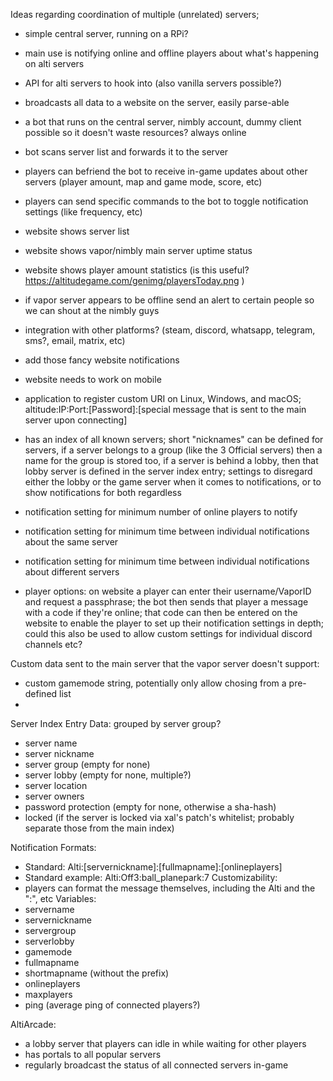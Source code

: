 Ideas regarding coordination of multiple (unrelated) servers;

* simple central server, running on a RPi?
* main use is notifying online and offline players about what's happening on alti servers
* API for alti servers to hook into (also vanilla servers possible?)
* broadcasts all data to a website on the server, easily parse-able
* a bot that runs on the central server, nimbly account, dummy client possible so it doesn't waste resources? always online
* bot scans server list and forwards it to the server
* players can befriend the bot to receive in-game updates about other servers (player amount, map and game mode, score, etc)
* players can send specific commands to the bot to toggle notification settings (like frequency, etc)
* website shows server list
* website shows vapor/nimbly main server uptime status
* website shows player amount statistics (is this useful? https://altitudegame.com/genimg/playersToday.png )
* if vapor server appears to be offline send an alert to certain people so we can shout at the nimbly guys
* integration with other platforms? (steam, discord, whatsapp, telegram, sms?, email, matrix, etc)
* add those fancy website notifications
* website needs to work on mobile
* application to register custom URI on Linux, Windows, and macOS; altitude:IP:Port:[Password]:[special message that is sent to the main server upon connecting]
* has an index of all known servers; short "nicknames" can be defined for servers, if a server belongs to a group (like the 3 Official servers) then a name for the group is stored too, if a server is behind a lobby, then that lobby server is defined in the server index entry; settings to disregard either the lobby or the game server when it comes to notifications, or to show notifications for both regardless
* notification setting for minimum number of online players to notify
* notification setting for minimum time between individual notifications about the same server
* notification setting for minimum time between individual notifications about different servers

* player options: on website a player can enter their username/VaporID and request a passphrase; the bot then sends that player a message with a code if they're online; that code can then be entered on the website to enable the player to set up their notification settings in depth; could this also be used to allow custom settings for individual discord channels etc?

Custom data sent to the main server that the vapor server doesn't support:
* custom gamemode string, potentially only allow chosing from a pre-defined list
* 

Server Index Entry Data:
grouped by server group?
* server name
* server nickname
* server group (empty for none)
* server lobby (empty for none, multiple?)
* server location
* server owners
* password protection (empty for none, otherwise a sha-hash)
* locked (if the server is locked via xal's patch's whitelist; probably separate those from the main index)

Notification Formats:
* Standard: Alti:[servernickname]:[fullmapname]:[onlineplayers]
* Standard example: Alti:Off3:ball_planepark:7
Customizability:
* players can format the message themselves, including the Alti and the ":", etc
Variables:
* servername
* servernickname
* servergroup
* serverlobby
* gamemode
* fullmapname
* shortmapname (without the prefix)
* onlineplayers
* maxplayers
* ping (average ping of connected players?)

AltiArcade:
* a lobby server that players can idle in while waiting for other players
* has portals to all popular servers
* regularly broadcast the status of all connected servers in-game
